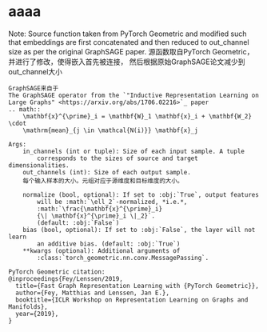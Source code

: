 # aaaa


Note: Source function taken from PyTorch Geometric and modified such that
    embeddings are first concatenated and then reduced to out_channel size as
    per the original GraphSAGE paper.
    源函数取自PyTorch Geometric，并进行了修改，使得嵌入首先被连接，
    然后根据原始GraphSAGE论文减少到out_channel大小

    GraphSAGE来自于
    The GraphSAGE operator from the `"Inductive Representation Learning on
    Large Graphs" <https://arxiv.org/abs/1706.02216>`_ paper
    .. math::
        \mathbf{x}^{\prime}_i = \mathbf{W}_1 \mathbf{x}_i + \mathbf{W_2} \cdot
        \mathrm{mean}_{j \in \mathcal{N(i)}} \mathbf{x}_j

    Args:
        in_channels (int or tuple): Size of each input sample. A tuple
            corresponds to the sizes of source and target dimensionalities.
        out_channels (int): Size of each output sample.
        每个输入样本的大小。元组对应于源维度和目标维度的大小。

        normalize (bool, optional): If set to :obj:`True`, output features
            will be :math:`\ell_2`-normalized, *i.e.*,
            :math:`\frac{\mathbf{x}^{\prime}_i}
            {\| \mathbf{x}^{\prime}_i \|_2}`.
            (default: :obj:`False`)
        bias (bool, optional): If set to :obj:`False`, the layer will not learn
            an additive bias. (default: :obj:`True`)
        **kwargs (optional): Additional arguments of
            :class:`torch_geometric.nn.conv.MessagePassing`.

    PyTorch Geometric citation:
    @inproceedings{Fey/Lenssen/2019,
      title={Fast Graph Representation Learning with {PyTorch Geometric}},
      author={Fey, Matthias and Lenssen, Jan E.},
      booktitle={ICLR Workshop on Representation Learning on Graphs and Manifolds},
      year={2019},
    }
